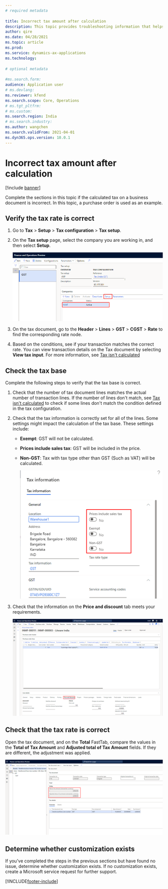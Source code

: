 ```yaml
---
# required metadata

title: Incorrect tax amount after calculation
description: This topic provides troubleshooting information that helps you resolve the issue when the calculated tax amount is incorrect.
author: qire
ms.date: 04/28/2021
ms.topic: article
ms.prod: 
ms.service: dynamics-ax-applications
ms.technology: 

# optional metadata

#ms.search.form:
audience: Application user
# ms.devlang: 
ms.reviewer: kfend
ms.search.scope: Core, Operations
# ms.tgt_pltfrm: 
# ms.custom: 
ms.search.region: India
# ms.search.industry: 
ms.author: wangchen
ms.search.validFrom: 2021-04-01
ms.dyn365.ops.version: 10.0.1
---
```




# Incorrect tax amount after calculation

[!include [banner](../includes/banner.md)]
 
Complete the sections in this topic if the calculated tax on a business document is incorrect. In this topic, a purchase order is used as an example.

## Verify the tax rate is correct

1. Go to **Tax** > **Setup** > **Tax configuration** > **Tax setup**.
2. On the **Tax setup** page, select the company you are working in, and then select **Setup**.

   [![Tax setup page](./media/tax-amount-wrong-Picture1.png)](./media/tax-amount-wrong-Picture1.png)

3. On the tax document, go to the **Header** > **Lines** > **GST** > **CGST** > **Rate** to find the corresponding rate node.
4. Based on the conditions, see if your transaction matches the correct rate. You can view transaction details on the Tax document by selecting **View tax input**. For more information, see [Tax isn't calculated](apac-ind-GST-troubleshooting-tax-not-calculated.md)


## Check the tax base

Complete the following steps to verify that the tax base is correct.

1. Check that the number of tax document lines matches the actual number of transaction lines. If the number of lines don't match, see [Tax isn't calculated](apac-ind-GST-troubleshooting-tax-not-calculated.md) to check if some lines don't match the condition defined in the tax configuration.
2. Check that the tax information is correctly set for all of the lines. Some settings might impact the calculation of the tax base. These settings include:

   - **Exempt**: GST will not be calculated.
   - **Prices include sales tax**: GST will be included in the price.
   - **Non-GST**: Tax with tax type other than GST (Such as VAT) will be calculated.

      [![Tax information settings](./media/tax-amount-wrong-Picture3.png)](./media/tax-amount-wrong-Picture3.png)

3. Check that the information on the **Price and discount** tab meets your requirements.

   [![Price and discount tab](./media/tax-amount-wrong-Picture4.png)](./media/tax-amount-wrong-Picture4.png)

## Check that the tax rate is correct

Open the tax document, and on the **Total** FastTab, compare the values in the **Total of Tax Amount** and **Adjusted total of Tax Amount** fields. If they are different, the adjustment was applied.

   [![Tax document page, Totals FastTab](./media/tax-amount-wrong-Picture5.png)](./media/tax-amount-wrong-Picture5.png)

## Determine whether customization exists

If you've completed the steps in the previous sections but have found no issue, determine whether customization exists. If no customization exists, create a Microsoft service request for further support.

[!INCLUDE[footer-include](../../includes/footer-banner.md)]


